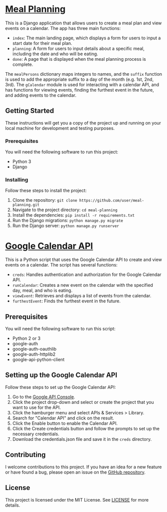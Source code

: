 # [Meal Planning](MealPlanning/views.py)

This is a Django application that allows users to create a meal plan and view events on a calendar. The app has three main functions:

- `index`: The main landing page, which displays a form for users to input a start date for their meal plan.
- `planning`: A form for users to input details about a specific meal, including the date and who will be eating.
- `done`: A page that is displayed when the meal planning process is complete.

The `mealPersons` dictionary maps integers to names, and the `suffix` function is used to add the appropriate suffix to a day of the month (e.g. 1st, 2nd, 3rd). The `gCalendar` module is used for interacting with a calendar API, and has functions for viewing events, finding the furthest event in the future, and adding events to the calendar.

## Getting Started

These instructions will get you a copy of the project up and running on your local machine for development and testing purposes.

### Prerequisites

You will need the following software to run this project:

- Python 3
- Django

### Installing

Follow these steps to install the project:

1. Clone the repository: `git clone https://github.com/user/meal-planning.git`
2. Navigate to the project directory: `cd meal-planning`
3. Install the dependencies: `pip install -r requirements.txt`
4. Run the Django migrations: `python manage.py migrate`
5. Run the Django server: `python manage.py runserver`

# [Google Calendar API](MealPlanning/gCalendar.py)

This is a Python script that uses the Google Calendar API to create and view events on a calendar. The script has several functions:

- `creds`: Handles authentication and authorization for the Google Calendar API.
- `runCalendar`: Creates a new event on the calendar with the specified day, meal, and who is eating.
- `viewEvent`: Retrieves and displays a list of events from the calendar.
- `furthestEvent`: Finds the furthest event in the future.

## Prerequisites

You will need the following software to run this script:

- Python 2 or 3
- google-auth
- google-auth-oauthlib
- google-auth-httplib2
- google-api-python-client

## Setting up the Google Calendar API

Follow these steps to set up the Google Calendar API:

1. Go to the [Google API Console](https://console.developers.google.com/apis/).
2. Click the project drop-down and select or create the project that you want to use for the API.
3. Click the hamburger menu and select APIs & Services > Library.
4. Search for "Calendar API" and click on the result.
5. Click the Enable button to enable the Calendar API.
6. Click the Create credentials button and follow the prompts to set up the necessary credentials.
7. Download the credentials.json file and save it in the `creds` directory.

## Contributing

I welcome contributions to this project. If you have an idea for a new feature or have found a bug, please open an issue on the [GitHub repository](https://github.com/user/meal-planning).

## License

This project is licensed under the MIT License. See [LICENSE](LICENSE) for more details.
